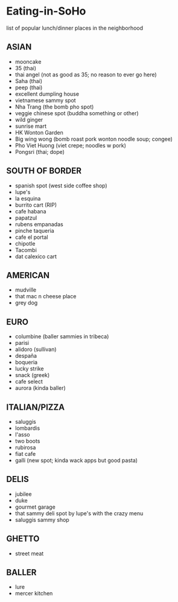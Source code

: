 Eating-in-SoHo
==============

list of popular lunch/dinner places in the neighborhood

## ASIAN
* mooncake
* 35 (thai)
* thai angel (not as good as 35; no reason to ever go here)
* Saha (thai)
* peep (thai)
* excellent dumpling house
* vietnamese sammy spot
* Nha Trang (the bomb pho spot)
* veggie chinese spot (buddha something or other)
* wild ginger
* sunrise mart
* HK Wonton Garden
* Big wing wong (bomb roast pork wonton noodle soup; congee)
* Pho Viet Huong (viet crepe; noodles w pork)
* Pongsri (thai; dope)

## SOUTH OF BORDER
* spanish spot (west side coffee shop)
* lupe's 
* la esquina
* burrito cart (RIP)
* cafe habana
* papatzul
* rubens empanadas
* pinche taqueria
* cafe el portal
* chipotle
* Tacombi
* dat calexico cart

## AMERICAN
* mudville
* that mac n cheese place
* grey dog

## EURO
* columbine (baller sammies in tribeca)
* parisi
* alidoro (sullivan)
* despaña
* boqueria
* lucky strike
* snack (greek)
* cafe select
* aurora (kinda baller)

## ITALIAN/PIZZA
* saluggis
* lombardis
* l'asso
* two boots
* rubirosa
* fiat cafe
* galli (new spot; kinda wack apps but good pasta)

## DELIS
* jubilee
* duke
* gourmet garage
* that sammy deli spot by lupe's with the crazy menu
* saluggis sammy shop

## GHETTO
* street meat

## BALLER
* lure
* mercer kitchen
